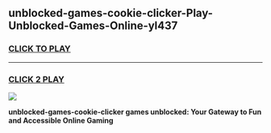 
## unblocked-games-cookie-clicker-Play-Unblocked-Games-Online-yl437
<h3>
<a href="https://premium76.site?title=unblocked-games-cookie-clicker&ref=24A">CLICK TO PLAY</a></h3>
<hr>

<h3>
<a href="https://premium76.site?title=unblocked-games-cookie-clicker&ref=24A">CLICK 2 PLAY</a>
  
</h3>

<a href="https://premium76.site?title=unblocked-games-cookie-clicker&ref=24A"><img src="https://clearcache.store/games.png"></a>


**unblocked-games-cookie-clicker games unblocked: Your Gateway to Fun and Accessible Online Gaming**

